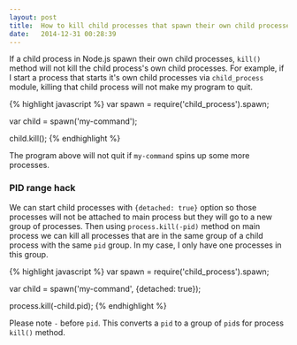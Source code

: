 ```yaml
---
layout: post
title:  How to kill child processes that spawn their own child processes in Node.js
date:   2014-12-31 00:28:39
---
```


If a child process in Node.js spawn their own child processes, `kill()` method will not kill the child process's own child processes. For example, if I start a process that starts it's own child processes via `child_process` module, killing that child process will not make my program to quit.

{% highlight javascript %}
var spawn = require('child_process').spawn;

var child = spawn('my-command');

child.kill();
{% endhighlight %}

The program above will not quit if `my-command` spins up some more processes.

### PID range hack
We can start child processes with `{detached: true}` option so those processes will not be attached to main process but they will go to a new group of processes. Then using `process.kill(-pid)` method on main process we can kill all processes that are in the same group of a child process with the same `pid` group. In my case, I only have one processes in this group.

{% highlight javascript %}
var spawn = require('child_process').spawn;

var child = spawn('my-command', {detached: true});

process.kill(-child.pid);
{% endhighlight %}

Please note `-` before `pid`. This converts a `pid` to a group of `pid`s for process `kill()` method.


